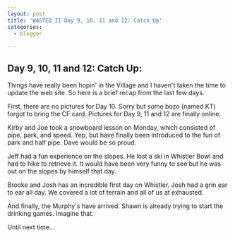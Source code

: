 ```yaml
---
layout: post
title: 'WASTED II Day 9, 10, 11 and 12: Catch Up'
categories:
  - blogger

---
```


## Day 9, 10, 11 and 12: Catch Up:

Things have really been hopin' in the Village and I haven't taken the time to update the web site.  So here is a brief recap from the last few days.

First, there are no pictures for Day 10.  Sorry but some bozo (named KT) forgot to bring the CF card.  Pictures for Day 9, 11 and 12 are finally online.

Kirby and Joe took a snowboard lesson on Monday, which consisted of pipe, park, and speed.  Yep, but have finally been introduced to the fun of park and half pipe.  Dave would be so proud.

Jeff had a fun experience on the slopes.  He lost a ski in Whistler Bowl and had to hike to retrieve it.  It would have been very funny to see but he was out on the slopes by himself that day.

Brooke and Josh has an incredible first day on Whistler.  Josh had a grin ear to ear all day.  We covered a lot of terrain and all of us at exhausted.

And finally, the Murphy's have arrived.  Shawn is already trying to start the drinking games.  Imagine that.

Until next time...
